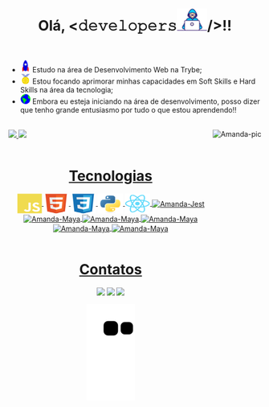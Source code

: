 <h1 align="center">
   Olá, <𝚍𝚎𝚟𝚎𝚕𝚘𝚙𝚎𝚛𝚜<img src="assets/Developer.gif" width="60px">/>!! 
</h1>
<br>
<div>  
<ul>
  <li> <img src="assets/Rocket.gif" width="20px"> Estudo na área de Desenvolvimento Web na Trybe; </li>
  <li> <img src="assets/Medal.gif" width="20px"> Estou focando aprimorar minhas capacidades em Soft Skills e Hard Skills na área da tecnologia; </li>
  <li> <img src="assets/Earth.gif" width="20px"> Embora eu esteja iniciando na área de desenvolvimento, posso dizer que tenho grande entusiasmo por tudo o que estou aprendendo!! </li>
</ul>
  <br>
</div>
<div>
  <a href="https://github.com/Amanda-nlp">
  <img align="right" alt="Amanda-pic" height="407" src="https://lh3.googleusercontent.com/Fap3XOtGqM3QjHKj5aKuQEaoP7U7NwYS8AZN1GIHGGQ02Xm5gLGe4EtTrGUxJx5mLyanLNMUW90SPv3ZdhTrptaQfOYQSD7Aetgpyg=w600"> 
  <img height="200em" src="https://github-readme-stats.vercel.app/api?username=Amanda-nlp&bg_color=-50,25132E,483D8B,61A9A6,C5D6B5,98BE85&title_color=C197D2&text_color=ffffff&hide_border=true&show_icons=true&count_private=true&show_icons=true&include_all_commits=true&count_private=true"/>
  <img height="202em" src="https://github-readme-stats.vercel.app/api/top-langs/?username=Amanda-nlp&bg_color=-50,25132E,483D8B,61A9A6,C5D6B5,98BE85&title_color=C197D2&text_color=ffffff&hide_border=true&show_icons=true&count_private=true&layout=compact&langs_count=7"/>
</div>
  <br>
  
<div align="center" style="display: inline_block">
  <h1> Tecnologias </h1>
  <img align="center" alt="Amanda-Js" height="40" width="50" src="https://raw.githubusercontent.com/devicons/devicon/master/icons/javascript/javascript-plain.svg">
  <img align="center" alt="Amanda-HTML" height="40" width="50" src="https://raw.githubusercontent.com/devicons/devicon/master/icons/html5/html5-original.svg">
  <img align="center" alt="Amanda-CSS" height="40" width="50" src="https://raw.githubusercontent.com/devicons/devicon/master/icons/css3/css3-original.svg">
     <img align="center" alt="Amanda-Python" height="40" width="50" src="https://raw.githubusercontent.com/devicons/devicon/master/icons/python/python-original.svg">
     <img align="center" alt="Amanda-React" height="40" width="50" src="https://raw.githubusercontent.com/devicons/devicon/master/icons/react/react-original.svg">
   <img align="center" alt="Amanda-Jest" height="40" width="50" src="https://cdn.jsdelivr.net/gh/devicons/devicon/icons/jest/jest-plain.svg" />
  <img align="center" alt="Amanda-Maya" height="40" width="50" src="https://cdn.jsdelivr.net/gh/devicons/devicon/icons/nodejs/nodejs-original.svg" />
   <img align="center" alt="Amanda-Maya" height="40" width="50" src="https://cdn.jsdelivr.net/gh/devicons/devicon/icons/vscode/vscode-original.svg" />
   <img align="center" alt="Amanda-Maya" height="40" width="50" src="https://cdn.jsdelivr.net/gh/devicons/devicon/icons/maya/maya-original.svg" />
   <img align="center" alt="Amanda-Maya" height="40" width="50" src="https://cdn.jsdelivr.net/gh/devicons/devicon/icons/photoshop/photoshop-line.svg" />
    <img align="center" alt="Amanda-Maya" height="40" width="50" src="https://cdn.jsdelivr.net/gh/devicons/devicon/icons/ubuntu/ubuntu-plain.svg" />
          
  
</div>

<br>
<div> 
 <div align="center" style:"dislpay": inline_block"> <h1> Contatos </h1> <div>
  <a href="https://www.linkedin.com/in/amanda-lupoli-3551981b5/" target="_blank"><img src="https://img.shields.io/badge/-LinkedIn-%230077B5?style=for-the-badge&logo=linkedin&logoColor=white" target="_blank"></a> 
    <a href = "mailto:amandalppn@gmail.com"><img src="https://img.shields.io/badge/Gmail-D14836?style=for-the-badge&logo=gmail&logoColor=white" target="_blank"></a>
  <a href="https://www.instagram.com/amandanlp/" target="_blank"><img src="https://img.shields.io/badge/-Instagram-%23E4405F?style=for-the-badge&logo=instagram&logoColor=white" target="_blank"></a>
  
  ![Snake animation](https://github.com/Amanda-nlp/Amanda-nlp/blob/output/github-contribution-grid-snake.svg)
  </div>
  
  
</div>
